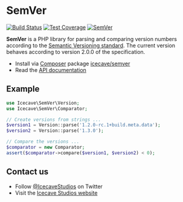# SemVer

[![Build Status]](https://travis-ci.org/IcecaveStudios/semver)
[![Test Coverage]](https://coveralls.io/r/IcecaveStudios/semver?branch=develop)
[![SemVer]](http://semver.org)

**SemVer** is a PHP library for parsing and comparing version numbers according to the [Semantic Versioning standard](http://semver.org).
The current version behaves according to version 2.0.0 of the specification.

* Install via [Composer](http://getcomposer.org) package [icecave/semver](https://packagist.org/packages/icecave/semver)
* Read the [API documentation](http://icecavestudios.github.io/semver/artifacts/documentation/api/)

## Example

```php
use Icecave\SemVer\Version;
use Icecave\SemVer\Comparator;

// Create versions from strings ...
$version1 = Version::parse('1.2.0-rc.1+build.meta.data');
$version2 = Version::parse('1.3.0');

// Compare the versions ...
$comparator = new Comparator;
assert($comparator->compare($version1, $version2) < 0);
```

## Contact us

* Follow [@IcecaveStudios](https://twitter.com/IcecaveStudios) on Twitter
* Visit the [Icecave Studios website](http://icecave.com.au)

<!-- references -->
[Build Status]: http://img.shields.io/travis/IcecaveStudios/semver/develop.svg?style=flat-square
[Test Coverage]: http://img.shields.io/coveralls/IcecaveStudios/semver/develop.svg?style=flat-square
[SemVer]: http://img.shields.io/:semver-3.0.1-brightgreen.svg?style=flat-square
